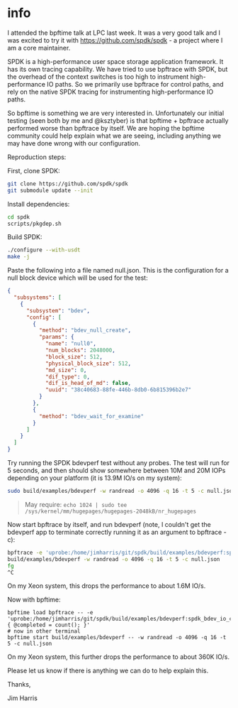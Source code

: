 # info

I attended the bpftime talk at LPC last week. It was a very good talk and I was excited to try it with <https://github.com/spdk/spdk> - a project where I am a core maintainer.

SPDK is a high-performance user space storage application framework. It has its own tracing capability. We have tried to use bpftrace with SPDK, but the overhead of the context switches is too high to instrument high-performance IO paths. So we primarily use bpftrace for control paths, and rely on the native SPDK tracing for instrumenting high-performance IO paths.

So bpftime is something we are very interested in. Unfortunately our initial testing (seen both by me and @ksztyber) is that bpftime + bpftrace actually performed worse than bpftrace by itself. We are hoping the bpftime community could help explain what we are seeing, including anything we may have done wrong with our configuration.

Reproduction steps:

First, clone SPDK:

```sh
git clone https://github.com/spdk/spdk
git submodule update --init
```

Install dependencies:

```sh
cd spdk
scripts/pkgdep.sh
```

Build SPDK:

```sh
./configure --with-usdt
make -j
```

Paste the following into a file named null.json. This is the configuration for a null block device which will be used for the test:

```json
{
  "subsystems": [
    {
      "subsystem": "bdev",
      "config": [
        {
          "method": "bdev_null_create",
          "params": {
            "name": "null0",
            "num_blocks": 2048000,
            "block_size": 512,
            "physical_block_size": 512,
            "md_size": 0,
            "dif_type": 0,
            "dif_is_head_of_md": false,
            "uuid": "38c40683-88fe-446b-8db0-6b815396b2e7"
          }
        },
        {
          "method": "bdev_wait_for_examine"
        }
      ]
    }
  ]
}
```

Try running the SPDK bdevperf test without any probes. The test will run for 5 seconds, and then should show somewhere between 10M and 20M IOPs depending on your platform (it is 13.9M IO/s on my system):

```sh
sudo build/examples/bdevperf -w randread -o 4096 -q 16 -t 5 -c null.json
```

> May require:  `echo 1024 | sudo tee /sys/kernel/mm/hugepages/hugepages-2048kB/nr_hugepages`

Now start bpftrace by itself, and run bdevperf (note, I couldn't get the bdevperf app to terminate correctly running it as an argument to bpftrace -c):

```sh
bpftrace -e 'uprobe:/home/jimharris/git/spdk/build/examples/bdevperf:spdk_bdev_io_complete { @completed = count(); }' &
build/examples/bdevperf -w randread -o 4096 -q 16 -t 5 -c null.json
fg
^C
```

On my Xeon system, this drops the performance to about 1.6M IO/s.

Now with bpftime:

```
bpftime load bpftrace -- -e 'uprobe:/home/jimharris/git/spdk/build/examples/bdevperf:spdk_bdev_io_complete { @completed = count(); }'
# now in other terminal
bpftime start build/examples/bdevperf -- -w randread -o 4096 -q 16 -t 5 -c null.json
```

On my Xeon system, this further drops the performance to about 360K IO/s.

Please let us know if there is anything we can do to help explain this.

Thanks,

Jim Harris
